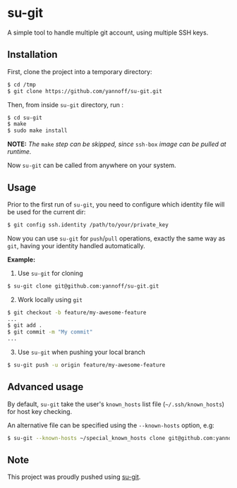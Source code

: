 # su-git

A simple tool to handle multiple git account, using multiple SSH keys.

## Installation

First, clone the project into a temporary directory:

```bash
$ cd /tmp
$ git clone https://github.com/yannoff/su-git.git
```
Then, from inside `su-git` directory, run :

```bash
$ cd su-git
$ make
$ sudo make install
```
**NOTE:** _The_ `make` _step can be skipped, since_ `ssh-box` _image can be pulled at runtime._


Now `su-git` can be called from anywhere on your system.

## Usage

Prior to the first run of `su-git`, you need to configure which identity file will be used for the current dir:

```bash
$ git config ssh.identity /path/to/your/private_key
```
Now you can use `su-git` for `push`/`pull` operations, exactly the same way as `git`, having your identity handled automatically.

**Example:**

1. Use `su-git` for cloning

```bash
$ su-git clone git@github.com:yannoff/su-git.git
```

2. Work locally using `git`

```bash
$ git checkout -b feature/my-awesome-feature
...
$ git add .
$ git commit -m "My commit"
...
```

3. Use `su-git` when pushing your local branch

```bash
$ su-git push -u origin feature/my-awesome-feature
```


## Advanced usage

By default, `su-git` take the user's `known_hosts` list file (`~/.ssh/known_hosts`) for host key checking.

An alternative file can be specified using the `--known-hosts` option, e.g:

```bash
$ su-git --known-hosts ~/special_known_hosts clone git@github.com:yannoff/su-git.git
```


## Note

This project was proudly pushed using [su-git](https://github.com/yannoff/su-git "su-git project").
